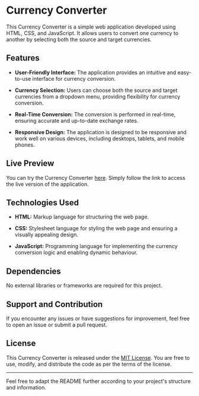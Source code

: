# Currency Converter

This Currency Converter is a simple web application developed using HTML, CSS, and JavaScript. It allows users to convert one currency to another by selecting both the source and target currencies.

## Features

- **User-Friendly Interface:** The application provides an intuitive and easy-to-use interface for currency conversion.

- **Currency Selection:** Users can choose both the source and target currencies from a dropdown menu, providing flexibility for currency conversion.

- **Real-Time Conversion:** The conversion is performed in real-time, ensuring accurate and up-to-date exchange rates.

- **Responsive Design:** The application is designed to be responsive and work well on various devices, including desktops, tablets, and mobile phones.

## Live Preview

You can try the Currency Converter [here](https://currency-converter-nine-zeta.vercel.app/). Simply follow the link to access the live version of the application.

## Technologies Used

- **HTML:** Markup language for structuring the web page.

- **CSS:** Stylesheet language for styling the web page and ensuring a visually appealing design.

- **JavaScript:** Programming language for implementing the currency conversion logic and enabling dynamic behaviour.

## Dependencies

No external libraries or frameworks are required for this project.

## Support and Contribution

If you encounter any issues or have suggestions for improvement, feel free to open an issue or submit a pull request.

## License

This Currency Converter is released under the [MIT License](LICENSE). You are free to use, modify, and distribute the code as per the terms of the license.

---

Feel free to adapt the README further according to your project's structure and information.
